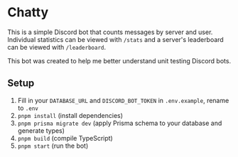 # Chatty

This is a simple Discord bot that counts messages by server and user. Individual statistics can be viewed with `/stats` and a server's leaderboard can be viewed with `/leaderboard`.

This bot was created to help me better understand unit testing Discord bots.

## Setup

1. Fill in your `DATABASE_URL` and `DISCORD_BOT_TOKEN` in `.env.example`, rename to `.env`
2. `pnpm install` (install dependencies)
3. `pnpm prisma migrate dev` (apply Prisma schema to your database and generate types)
4. `pnpm build` (compile TypeScript)
5. `pnpm start` (run the bot)
